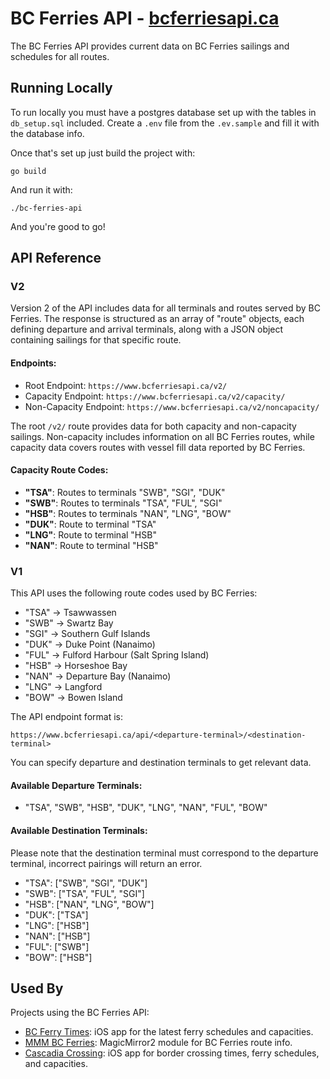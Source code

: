 # BC Ferries API - [bcferriesapi.ca](https://bcferriesapi.ca)

The BC Ferries API provides current data on BC Ferries sailings and schedules for all routes.

## Running Locally

To run locally you must have a postgres database set up with the tables in `db_setup.sql` included. Create a `.env` file from the `.ev.sample` and fill it with the database info.

Once that's set up just build the project with:

```
go build
```

And run it with:

```
./bc-ferries-api
```

And you're good to go!

## API Reference

### V2

Version 2 of the API includes data for all terminals and routes served by BC Ferries. The response is structured as an array of "route" objects, each defining departure and arrival terminals, along with a JSON object containing sailings for that specific route.

#### Endpoints:

- Root Endpoint: `https://www.bcferriesapi.ca/v2/`
- Capacity Endpoint: `https://www.bcferriesapi.ca/v2/capacity/`
- Non-Capacity Endpoint: `https://www.bcferriesapi.ca/v2/noncapacity/`

The root `/v2/` route provides data for both capacity and non-capacity sailings. Non-capacity includes information on all BC Ferries routes, while capacity data covers routes with vessel fill data reported by BC Ferries.

#### Capacity Route Codes:

- **"TSA"**: Routes to terminals "SWB", "SGI", "DUK"
- **"SWB"**: Routes to terminals "TSA", "FUL", "SGI"
- **"HSB"**: Routes to terminals "NAN", "LNG", "BOW"
- **"DUK"**: Route to terminal "TSA"
- **"LNG"**: Route to terminal "HSB"
- **"NAN"**: Route to terminal "HSB"

### V1

This API uses the following route codes used by BC Ferries:

- "TSA" -> Tsawwassen
- "SWB" -> Swartz Bay
- "SGI" -> Southern Gulf Islands
- "DUK" -> Duke Point (Nanaimo)
- "FUL" -> Fulford Harbour (Salt Spring Island)
- "HSB" -> Horseshoe Bay
- "NAN" -> Departure Bay (Nanaimo)
- "LNG" -> Langford
- "BOW" -> Bowen Island

The API endpoint format is:

`https://www.bcferriesapi.ca/api/<departure-terminal>/<destination-terminal>`

You can specify departure and destination terminals to get relevant data.

#### Available Departure Terminals:

- "TSA", "SWB", "HSB", "DUK", "LNG", "NAN", "FUL", "BOW"

#### Available Destination Terminals:

Please note that the destination terminal must correspond to the departure terminal, incorrect pairings will return an error.

- "TSA": ["SWB", "SGI", "DUK"]
- "SWB": ["TSA", "FUL", "SGI"]
- "HSB": ["NAN", "LNG", "BOW"]
- "DUK": ["TSA"]
- "LNG": ["HSB"]
- "NAN": ["HSB"]
- "FUL": ["SWB"]
- "BOW": ["HSB"]

## Used By

Projects using the BC Ferries API:

- [BC Ferry Times](https://apps.apple.com/ca/app/id1615899209): iOS app for the latest ferry schedules and capacities.
- [MMM BC Ferries](https://github.com/stonecrown/MMM-BCFerries): MagicMirror2 module for BC Ferries route info.
- [Cascadia Crossing](https://apps.apple.com/app/1643019956): iOS app for border crossing times, ferry schedules, and capacities.
